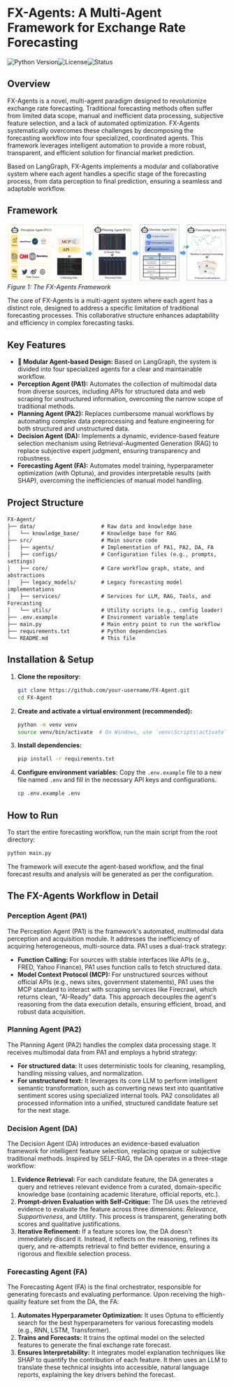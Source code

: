 # FX-Agents: A Multi-Agent Framework for Exchange Rate Forecasting

![Python Version](https://img.shields.io/badge/Python-3.12%2B-blue)![License](https://img.shields.io/badge/License-MIT-green)![Status](https://img.shields.io/badge/status-in%20progress-orange)

## Overview

FX-Agents is a novel, multi-agent paradigm designed to revolutionize exchange rate forecasting. Traditional forecasting methods often suffer from limited data scope, manual and inefficient data processing, subjective feature selection, and a lack of automated optimization. FX-Agents systematically overcomes these challenges by decomposing the forecasting workflow into four specialized, coordinated agents. This framework leverages intelligent automation to provide a more robust, transparent, and efficient solution for financial market prediction.

Based on LangGraph, FX-Agents implements a modular and collaborative system where each agent handles a specific stage of the forecasting process, from data perception to final prediction, ensuring a seamless and adaptable workflow.

## Framework

![FX-Agents Framework](./fig1.png)
*Figure 1: The FX-Agents Framework*

The core of FX-Agents is a multi-agent system where each agent has a distinct role, designed to address a specific limitation of traditional forecasting processes. This collaborative structure enhances adaptability and efficiency in complex forecasting tasks.

## Key Features

-   **🧩 Modular Agent-based Design:** Based on LangGraph, the system is divided into four specialized agents for a clear and maintainable workflow.
-   **Perception Agent (PA1):** Automates the collection of multimodal data from diverse sources, including APIs for structured data and web scraping for unstructured information, overcoming the narrow scope of traditional methods.
-   **Planning Agent (PA2):** Replaces cumbersome manual workflows by automating complex data preprocessing and feature engineering for both structured and unstructured data.
-   **Decision Agent (DA):** Implements a dynamic, evidence-based feature selection mechanism using Retrieval-Augmented Generation (RAG) to replace subjective expert judgment, ensuring transparency and robustness.
-   **Forecasting Agent (FA):** Automates model training, hyperparameter optimization (with Optuna), and provides interpretable results (with SHAP), overcoming the inefficiencies of manual model handling.

## Project Structure

```
FX-Agent/
├── data/                     # Raw data and knowledge base
│   └── knowledge_base/       # Knowledge base for RAG
├── src/                      # Main source code
│   ├── agents/               # Implementation of PA1, PA2, DA, FA
│   ├── configs/              # Configuration files (e.g., prompts, settings)
│   ├── core/                 # Core workflow graph, state, and abstractions
│   ├── legacy_models/        # Legacy forecasting model implementations
│   ├── services/             # Services for LLM, RAG, Tools, and Forecasting
│   └── utils/                # Utility scripts (e.g., config loader)
├── .env.example              # Environment variable template
├── main.py                   # Main entry point to run the workflow
├── requirements.txt          # Python dependencies
└── README.md                 # This file
```

## Installation & Setup

1.  **Clone the repository:**
    ```bash
    git clone https://github.com/your-username/FX-Agent.git
    cd FX-Agent
    ```

2.  **Create and activate a virtual environment (recommended):**
    ```bash
    python -m venv venv
    source venv/bin/activate  # On Windows, use `venv\Scripts\activate`
    ```

3.  **Install dependencies:**
    ```bash
    pip install -r requirements.txt
    ```

4.  **Configure environment variables:**
    Copy the `.env.example` file to a new file named `.env` and fill in the necessary API keys and configurations.
    ```bash
    cp .env.example .env
    ```

## How to Run

To start the entire forecasting workflow, run the main script from the root directory:

```bash
python main.py
```

The framework will execute the agent-based workflow, and the final forecast results and analysis will be generated as per the configuration.

## The FX-Agents Workflow in Detail

### Perception Agent (PA1)

The Perception Agent (PA1) is the framework's automated, multimodal data perception and acquisition module. It addresses the inefficiency of acquiring heterogeneous, multi-source data. PA1 uses a dual-track strategy:
-   **Function Calling:** For sources with stable interfaces like APIs (e.g., FRED, Yahoo Finance), PA1 uses function calls to fetch structured data.
-   **Model Context Protocol (MCP):** For unstructured sources without official APIs (e.g., news sites, government statements), PA1 uses the MCP standard to interact with scraping services like Firecrawl, which returns clean, "AI-Ready" data.
This approach decouples the agent's reasoning from the data execution details, ensuring efficient, broad, and robust data acquisition.

### Planning Agent (PA2)

The Planning Agent (PA2) handles the complex data processing stage. It receives multimodal data from PA1 and employs a hybrid strategy:
-   **For structured data:** It uses deterministic tools for cleaning, resampling, handling missing values, and normalization.
-   **For unstructured text:** It leverages its core LLM to perform intelligent semantic transformation, such as converting news text into quantitative sentiment scores using specialized internal tools.
PA2 consolidates all processed information into a unified, structured candidate feature set for the next stage.

### Decision Agent (DA)

The Decision Agent (DA) introduces an evidence-based evaluation framework for intelligent feature selection, replacing opaque or subjective traditional methods. Inspired by SELF-RAG, the DA operates in a three-stage workflow:
1.  **Evidence Retrieval:** For each candidate feature, the DA generates a query and retrieves relevant evidence from a curated, domain-specific knowledge base (containing academic literature, official reports, etc.).
2.  **Prompt-driven Evaluation with Self-Critique:** The DA uses the retrieved evidence to evaluate the feature across three dimensions: *Relevance*, *Supportiveness*, and *Utility*. This process is transparent, generating both scores and qualitative justifications.
3.  **Iterative Refinement:** If a feature scores low, the DA doesn't immediately discard it. Instead, it reflects on the reasoning, refines its query, and re-attempts retrieval to find better evidence, ensuring a rigorous and flexible selection process.

### Forecasting Agent (FA)

The Forecasting Agent (FA) is the final orchestrator, responsible for generating forecasts and evaluating performance. Upon receiving the high-quality feature set from the DA, the FA:
1.  **Automates Hyperparameter Optimization:** It uses Optuna to efficiently search for the best hyperparameters for various forecasting models (e.g., RNN, LSTM, Transformer).
2.  **Trains and Forecasts:** It trains the optimal model on the selected features to generate the final exchange rate forecast.
3.  **Ensures Interpretability:** It integrates model explanation techniques like SHAP to quantify the contribution of each feature. It then uses an LLM to translate these technical insights into accessible, natural language reports, explaining the key drivers behind the forecast.



